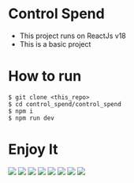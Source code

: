 # Control Spend

* This project runs on ReactJs v18
* This is a basic project

# How to run 

    $ git clone <this_repo>
    $ cd control_spend/control_spend
    $ npm i 
    $ npm run dev

# Enjoy It

![](https://github.com/mayegow/control_spend/blob/feat/first_take/control_spend/images/Captura%20de%20pantalla%202024-01-01%20a%20la(s)%206.32.35%E2%80%AFp.m..png)
![](https://github.com/mayegow/control_spend/blob/feat/first_take/control_spend/images/Captura%20de%20pantalla%202024-01-01%20a%20la(s)%206.32.44%E2%80%AFp.m..png)
![](https://github.com/mayegow/control_spend/blob/feat/first_take/control_spend/images/Captura%20de%20pantalla%202024-01-01%20a%20la(s)%206.32.57%E2%80%AFp.m..png)
![](https://github.com/mayegow/control_spend/blob/feat/first_take/control_spend/images/Captura%20de%20pantalla%202024-01-01%20a%20la(s)%206.33.03%E2%80%AFp.m..png)
![](https://github.com/mayegow/control_spend/blob/feat/first_take/control_spend/images/Captura%20de%20pantalla%202024-01-01%20a%20la(s)%206.33.40%E2%80%AFp.m..png)
![](https://github.com/mayegow/control_spend/blob/feat/first_take/control_spend/images/Captura%20de%20pantalla%202024-01-01%20a%20la(s)%206.33.53%E2%80%AFp.m..png)
![](https://github.com/mayegow/control_spend/blob/feat/first_take/control_spend/images/Captura%20de%20pantalla%202024-01-01%20a%20la(s)%206.36.06%E2%80%AFp.m..png)
![](https://github.com/mayegow/control_spend/blob/feat/first_take/control_spend/images/Captura%20de%20pantalla%202024-01-01%20a%20la(s)%206.36.13%E2%80%AFp.m..png)
